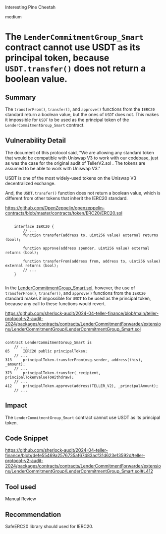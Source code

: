 Interesting Pine Cheetah

medium

# The `LenderCommitmentGroup_Smart` contract cannot use USDT as its principal token, because `USDT.transfer()` does not return a boolean value.

## Summary

The `transferFrom()`, `transfer()`, and `approve()` functions from the `IERC20` standard return a boolean value, but the ones of `USDT` does not. This makes it impossible for `USDT` to be used as the principal token of the `LenderCommitmentGroup_Smart` contract.

## Vulnerability Detail

The document of this protocol said, "We are allowing any standard token that would be compatible with Uniswap V3 to work with our codebase, just as was the case for the original audit of TellerV2.sol . The tokens are assumed to be able to work with Uniswap V3."

USDT is one of the most widely-used tokens on the Uniswap V3 decentralized exchange. 

And, the `USDT.transfer()` function does not return a boolean value, which is different from other tokens that inherit the IERC20 standard.

https://github.com/OpenZeppelin/openzeppelin-contracts/blob/master/contracts/token/ERC20/ERC20.sol

```solidity

    interface IERC20 {
        // ...
        function transfer(address to, uint256 value) external returns (bool);

        function approve(address spender, uint256 value) external returns (bool);

        function transferFrom(address from, address to, uint256 value) external returns (bool);
        // ...
    }
   
```

In the [LenderCommitmentGroup_Smart.sol](https://github.com/sherlock-audit/2024-04-teller-finance/blob/main/teller-protocol-v2-audit-2024/packages/contracts/contracts/LenderCommitmentForwarder/extensions/LenderCommitmentGroup/LenderCommitmentGroup_Smart.sol), however, the use of `transferFrom()`, `transfer()`, and `approve()` functions from the `IERC20` standard makes it impossible for `USDT` to be used as the principal token, because any call to these functions would revert.

https://github.com/sherlock-audit/2024-04-teller-finance/blob/main/teller-protocol-v2-audit-2024/packages/contracts/contracts/LenderCommitmentForwarder/extensions/LenderCommitmentGroup/LenderCommitmentGroup_Smart.sol

```solidity

contract LenderCommitmentGroup_Smart is
    // ...
85      IERC20 public principalToken;
    // ...
313     principalToken.transferFrom(msg.sender, address(this), _amount);
    // ...
373     principalToken.transfer(_recipient, principalTokenValueToWithdraw);
    // ...
412     principalToken.approve(address(TELLER_V2), _principalAmount);
    // ...

```

## Impact

The `LenderCommitmentGroup_Smart` contract cannot use USDT as its principal token.

## Code Snippet

https://github.com/sherlock-audit/2024-04-teller-finance/blob/defe55469a2576735af67483acf31d623e13592d/teller-protocol-v2-audit-2024/packages/contracts/contracts/LenderCommitmentForwarder/extensions/LenderCommitmentGroup/LenderCommitmentGroup_Smart.sol#L412

## Tool used

Manual Review

## Recommendation

SafeERC20 library should used for IERC20.